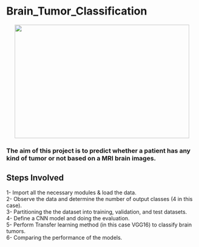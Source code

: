 # Brain_Tumor_Classification

<p align="center">
  <img width="460" height="300" src="https://user-images.githubusercontent.com/82094653/197351154-954fb439-d2a6-4db4-91ed-9b83f1730553.jpg">
</p>

### **The aim of this project is to predict whether a patient has any kind of tumor or not based on a MRI brain images.**


## **Steps Involved**
1- Import all the necessary modules & load the data.  
2- Observe the data and determine the number of output classes (4 in this case).   
3- Partitioning the the dataset into training, validation, and test datasets.   
4- Define a CNN model and doing the evaluation.   
5- Perform Transfer learning method (in this case VGG16) to classify brain tumors.   
6- Comparing the performance of the models.


